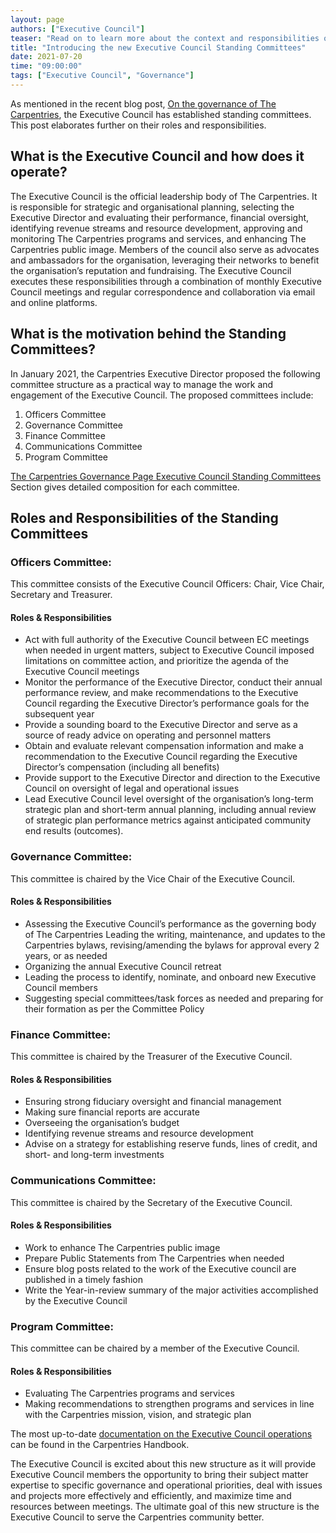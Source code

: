 ```yaml
---
layout: page
authors: ["Executive Council"]
teaser: "Read on to learn more about the context and responsibilities of the new Executive Council Standing Committees"
title: "Introducing the new Executive Council Standing Committees"
date: 2021-07-20
time: "09:00:00"
tags: ["Executive Council", "Governance"]
---
```


As mentioned in the recent blog post, [On the governance of The Carpentries](https://carpentries.org/blog/2021/07/carpentries-governance/), the Executive Council has established standing committees. This post elaborates further on their roles and responsibilities.

## What is the Executive Council and how does it operate?

The Executive Council is the official leadership body of The Carpentries. It is responsible for strategic and organisational planning, selecting the Executive Director and evaluating their performance, financial oversight, identifying revenue streams and resource development, approving and monitoring The Carpentries programs and services, and enhancing The Carpentries public image. Members of the council also serve as advocates and ambassadors for the organisation, leveraging their networks to benefit the organisation’s reputation and fundraising. The Executive Council executes these responsibilities through a combination of monthly Executive Council meetings and regular correspondence and collaboration via email and online platforms.


## What is the motivation behind the Standing Committees?

In January 2021, the Carpentries Executive Director proposed the following committee structure as a practical way to manage the work and engagement of the Executive Council. The proposed committees include:

1. Officers Committee
2. Governance Committee
3. Finance Committee
4. Communications Committee
5. Program Committee

[The Carpentries Governance Page Executive Council Standing Committees](https://carpentries.org/governance/#carpentries-executive-council-standing-committees) Section gives detailed composition for each committee.  

## Roles and Responsibilities of the Standing Committees

### Officers Committee:
This committee consists of the Executive Council Officers: Chair, Vice Chair, Secretary and Treasurer.

#### Roles & Responsibilities
- Act with full authority of the Executive Council between EC meetings when needed in urgent matters, subject to Executive Council imposed limitations on committee action, and  prioritize the agenda of the Executive Council meetings
- Monitor the performance of the Executive Director, conduct their annual performance review, and make recommendations to the Executive Council regarding the Executive Director’s performance goals for the subsequent year
- Provide a sounding board to the Executive Director and serve as a source of ready advice on operating and personnel matters
- Obtain and evaluate relevant compensation information and make a recommendation to the Executive Council regarding the Executive Director’s compensation (including all benefits)
- Provide support to the Executive Director and direction to the Executive Council on oversight of legal and operational issues
- Lead Executive Council level oversight of the organisation’s long-term strategic plan and short-term annual planning, including annual review of strategic plan performance metrics against anticipated community end results (outcomes).

### Governance Committee: 
This committee is chaired by the Vice Chair of the Executive Council.

#### Roles & Responsibilities
- Assessing the Executive Council’s performance as the governing body of The Carpentries
Leading the writing, maintenance, and updates to the Carpentries bylaws, revising/amending the bylaws for approval every 2 years, or as needed
- Organizing the annual Executive Council retreat
- Leading the process to identify, nominate, and onboard new Executive Council members
- Suggesting special committees/task forces as needed and preparing for their formation as per the Committee Policy

### Finance Committee: 
This committee is chaired by the Treasurer of the Executive Council.

#### Roles & Responsibilities
- Ensuring strong fiduciary oversight and financial management
- Making sure financial reports are accurate
- Overseeing the organisation’s budget
- Identifying revenue streams and resource development
- Advise on a strategy for establishing reserve funds, lines of credit, and short- and long-term investments

### Communications Committee: 
This committee is chaired by the Secretary of the Executive Council.

#### Roles & Responsibilities
- Work to enhance The Carpentries public image
- Prepare Public Statements from The Carpentries when needed
- Ensure blog posts related to the work of the Executive council are published in a timely fashion
- Write the Year-in-review summary of the major activities accomplished by the Executive Council

### Program Committee: 
This committee can be chaired by a member of the Executive Council.

#### Roles & Responsibilities
- Evaluating The Carpentries programs and services
- Making recommendations to strengthen programs and services in line with the Carpentries mission, vision, and strategic plan

The most up-to-date [documentation on the Executive Council operations](https://docs.carpentries.org/topic_folders/governance/executive-council.html?#executive-council-s-standing-committees) can be found in the Carpentries Handbook.

The Executive Council is excited about this new structure as it will provide Executive Council members the opportunity to bring their subject matter expertise to specific governance and operational priorities, deal with issues and projects more effectively and efficiently, and maximize time and resources between meetings. The ultimate goal of this new structure is the Executive Council to serve the Carpentries community better.
